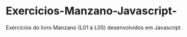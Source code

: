 # Exercicios-Manzano-Javascript-
Exercícios do livro Manzano (L01 à L05) desenvolvidos em Javascript
